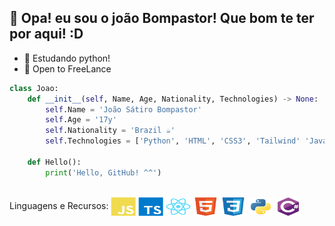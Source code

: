 ## 👋 Opa! eu sou o joão Bompastor! Que bom te ter por aqui! :D

- 🌱 Estudando python!
- 🍳 Open to FreeLance

```python
class Joao:
    def __init__(self, Name, Age, Nationality, Technologies) -> None:
        self.Name = 'João Sátiro Bompastor'
        self.Age = '17y'
        self.Nationality = 'Brazil ☕'
        self.Technologies = ['Python', 'HTML', 'CSS3', 'Tailwind' 'JavaScript']

    def Hello():
        print('Hello, GitHub! ^^')
```

<div style="display: inline_block"><br>
   Linguagens e Recursos:
  <img align="center" alt="Rafa-Js" height="30" width="40" src="https://raw.githubusercontent.com/devicons/devicon/master/icons/javascript/javascript-plain.svg">
  <img align="center" alt="Rafa-Ts" height="30" width="40" src="https://raw.githubusercontent.com/devicons/devicon/master/icons/typescript/typescript-plain.svg">
  <img align="center" alt="Rafa-React" height="30" width="40" src="https://raw.githubusercontent.com/devicons/devicon/master/icons/react/react-original.svg">
  <img align="center" alt="Rafa-HTML" height="30" width="40" src="https://raw.githubusercontent.com/devicons/devicon/master/icons/html5/html5-original.svg">
  <img align="center" alt="Rafa-CSS" height="30" width="40" src="https://raw.githubusercontent.com/devicons/devicon/master/icons/css3/css3-original.svg">
  <img align="center" alt="Rafa-Python" height="30" width="40" src="https://raw.githubusercontent.com/devicons/devicon/master/icons/python/python-original.svg">
  <img align="center" alt="Rafa-Csharp" height="30" width="40" src="https://raw.githubusercontent.com/devicons/devicon/master/icons/csharp/csharp-original.svg">
</div>
